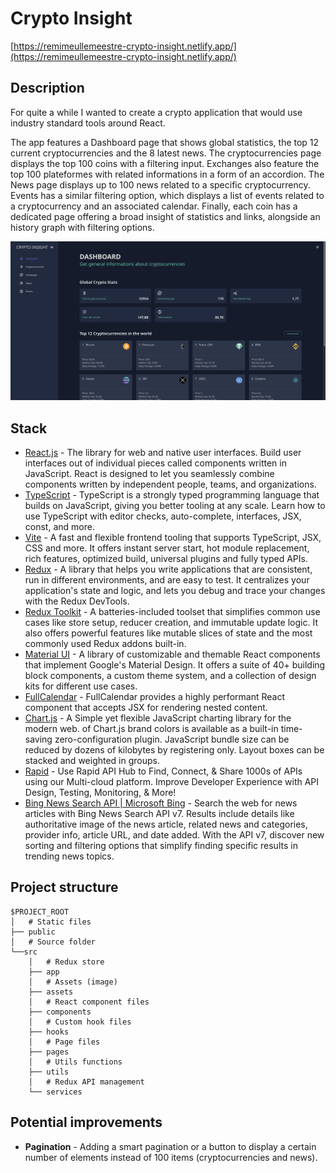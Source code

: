 # Crypto Insight

[https://remimeullemeestre-crypto-insight.netlify.app/](https://remimeullemeestre-crypto-insight.netlify.app/)


## Description

For quite a while I wanted to create a crypto application that would use industry standard tools around React.

The app features a Dashboard page that shows global statistics, the top 12 current cryptocurrencies and the 8 latest news. The cryptocurrencies page displays the top 100 coins with a filtering input. Exchanges also feature the top 100 plateformes with related informations in a form of an accordion. The News page displays up to 100 news related to a specific cryptocurrency. Events has a similar filtering option, which displays a list of events related to a cryptocurrency and an associated calendar. Finally, each coin has a dedicated page offering a broad insight of statistics and links, alongside an history graph with filtering options.


[![Project thumbnail](./public/cryptoinsight.png)](https://remimeullemeestre-crypto-insight.netlify.app/)

## Stack

- [React.js](https://react.dev/) - The library for web and native user interfaces. Build user interfaces out of individual pieces called components written in JavaScript. React is designed to let you seamlessly combine components written by independent people, teams, and organizations.
- [TypeScript](https://www.typescriptlang.org) - TypeScript is a strongly typed programming language that builds on JavaScript, giving you better tooling at any scale. Learn how to use TypeScript with editor checks, auto-complete, interfaces, JSX, const, and more.
- [Vite](https://vitejs.dev/) - A fast and flexible frontend tooling that supports TypeScript, JSX, CSS and more. It offers instant server start, hot module replacement, rich features, optimized build, universal plugins and fully typed APIs.
- [Redux](https://redux.js.org/) - A library that helps you write applications that are consistent, run in different environments, and are easy to test. It centralizes your application's state and logic, and lets you debug and trace your changes with the Redux DevTools.
- [Redux Toolkit](https://redux-toolkit.js.org) - A batteries-included toolset that simplifies common use cases like store setup, reducer creation, and immutable update logic. It also offers powerful features like mutable slices of state and the most commonly used Redux addons built-in.
- [Material UI](https://mui.com) - A library of customizable and themable React components that implement Google's Material Design. It offers a suite of 40+ building block components, a custom theme system, and a collection of design kits for different use cases.
- [FullCalendar](https://fullcalendar.io) - FullCalendar provides a highly performant React component that accepts JSX for rendering nested content.
- [Chart.js](https://www.chartjs.org) - A Simple yet flexible JavaScript charting library for the modern web. of Chart.js brand colors is available as a built-in time-saving zero-configuration plugin. JavaScript bundle size can be reduced by dozens of kilobytes by registering only. Layout boxes can be stacked and weighted in groups.
- [Rapid](https://rapidapi.com) - Use Rapid API Hub to Find, Connect, & Share 1000s of APIs using our Multi-cloud platform. Improve Developer Experience with API Design, Testing, Monitoring, & More!
- [Bing News Search API | Microsoft Bing](https://www.microsoft.com/en-us/bing/apis/bing-news-search-api) - Search the web for news articles with Bing News Search API v7. Results include details like authoritative image of the news article, related news and categories, provider info, article URL, and date added. With the API v7, discover new sorting and filtering options that simplify finding specific results in trending news topics.


## Project structure

```
$PROJECT_ROOT
│   # Static files
├── public
│   # Source folder
└──src
    │   # Redux store
    ├── app
    │   # Assets (image)
    ├── assets
    │   # React component files
    ├── components
    │   # Custom hook files
    ├── hooks
    │   # Page files
    ├── pages
    │   # Utils functions
    ├── utils
    │   # Redux API management
    └── services
```

## Potential improvements

- **Pagination** - Adding a smart pagination or a button to display a certain number of elements instead of 100 items (cryptocurrencies and news).